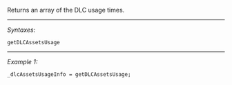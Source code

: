 Returns an array of the DLC usage times.


---
*Syntaxes:*

`getDLCAssetsUsage`

---
*Example 1:*

```sqf
_dlcAssetsUsageInfo = getDLCAssetsUsage;
```